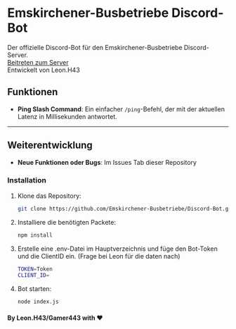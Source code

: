 # Emskirchener-Busbetriebe Discord-Bot

Der offizielle Discord-Bot für den Emskirchener-Busbetriebe Discord-Server.  
[Beitreten zum Server](https://discord.gg/VAeNtnBF)  
Entwickelt von Leon.H43

## Funktionen

- **Ping Slash Command**: Ein einfacher `/ping`-Befehl, der mit der aktuellen Latenz in Millisekunden antwortet.

---

## Weiterentwicklung

- **Neue Funktionen oder Bugs**: Im Issues Tab dieser Repository

### Installation

1. Klone das Repository:
   ```bash
   git clone https://github.com/Emskirchener-Busbetriebe/Discord-Bot.git
2. Installiere die benötigten Packete:
   ```bash
   npm install
3. Erstelle eine .env-Datei im Hauptverzeichnis und füge den Bot-Token und die ClientID ein. (Frage bei Leon für die daten nach)
   ```bash
   TOKEN=Token
   CLIENT_ID=
4. Bot starten:
   ```bash
   node index.js

#### By Leon.H43/Gamer443 with ❤️
